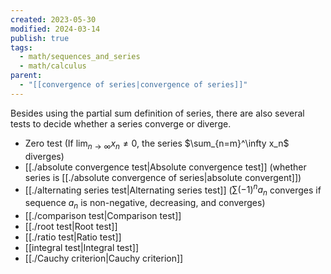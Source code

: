 ```yaml
---
created: 2023-05-30
modified: 2024-03-14
publish: true
tags:
  - math/sequences_and_series
  - math/calculus
parent:
  - "[[convergence of series|convergence of series]]"
---
```

Besides using the partial sum definition of series, there are also several tests to decide whether a series converge or diverge.
- Zero test (If $\lim_{n \rightarrow \infty} x_n \neq 0$, the series $\sum_{n=m}^\infty x_n$ diverges)
- [[./absolute convergence test|Absolute convergence test]] (whether series is [[./absolute convergence of series|absolute convergent]])
- [[./alternating series test|Alternating series test]] ($\sum (-1)^n a_n$ converges if sequence $a_n$ is non-negative, decreasing, and converges)
- [[./comparison test|Comparison test]]
- [[./root test|Root test]]
- [[./ratio test|Ratio test]]
- [[integral test|Integral test]]
- [[./Cauchy criterion|Cauchy criterion]]
